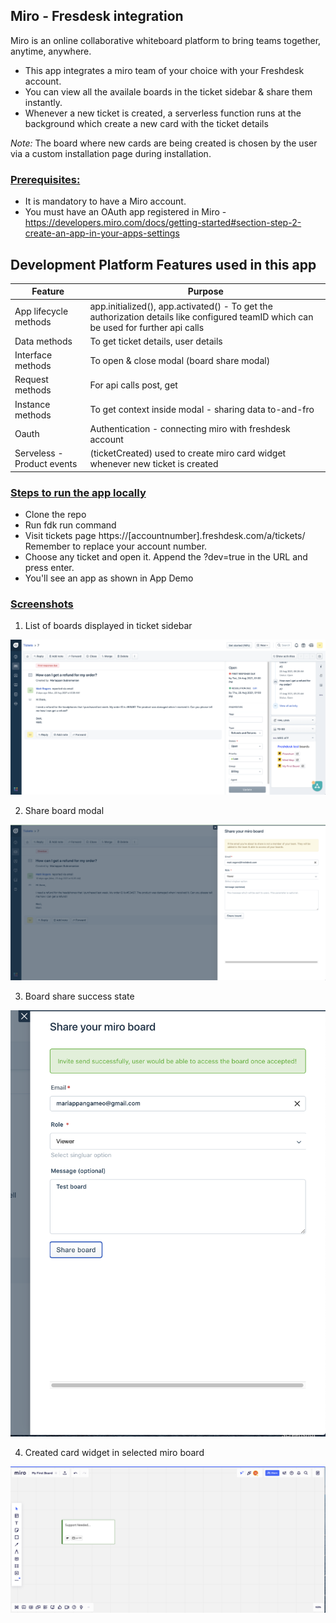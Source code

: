 ## Miro - Fresdesk integration

Miro is an online collaborative whiteboard platform to
bring teams together, anytime, anywhere.

- This app integrates a miro team of your choice with your Freshdesk account. 
- You can view all the availale boards in the ticket sidebar & share them instantly. 
- Whenever a new ticket is created, a serverless function runs at the background which create a new card with the ticket details

_Note:_ The board where new cards are being created is chosen by the user via a custom installation page during installation.

### <u>Prerequisites:</u>

- It is mandatory to have a Miro account.
- You must have an OAuth app registered in Miro - https://developers.miro.com/docs/getting-started#section-step-2-create-an-app-in-your-apps-settings

## Development Platform Features used in this app

| Feature | Purpose | 
| --- | --- | 
| App lifecycle methods | app.initialized(), app.activated() - To get the authorization details like configured teamID which can be used for further api calls |
| Data methods | To get ticket details, user details |
| Interface methods |  To open & close modal (board share modal) |
| Request methods | For api calls post, get |
| Instance methods | To get context inside modal - sharing data to-and-fro |
| Oauth | Authentication - connecting miro with freshdesk account | 
| Serveless - Product events  | (ticketCreated) used to create miro card widget whenever new ticket is created|


### <u>Steps to run the app locally</u>

- Clone the repo
- Run fdk run command
- Visit tickets page https://[accountnumber].freshdesk.com/a/tickets/ Remember to replace your account number.
- Choose any ticket and open it. Append the ?dev=true in the URL and press enter.
- You'll see an app as shown in App Demo

### <u>Screenshots</u>

1. List of boards displayed in ticket sidebar

![screenshot-boards](./app/styles/images/screenshots/boards.png)

2. Share board modal

![screenshot-boards](./app/styles/images/screenshots/share.png)

3. Board share success state 

![screenshot-boards](./app/styles/images/screenshots/board_share_success.png)

4. Created card widget in selected miro board

![screenshot-boards](./app/styles/images/screenshots/created_card.png)


